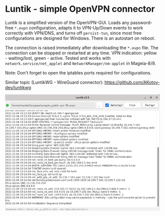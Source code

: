 # Luntik - simple OpenVPN connector
Luntik is a simplified version of the OpenVPN-GUI. Loads any password-free `*.ovpn` configuration, adapts it to VPN-Up/Down events to work correctly with VPN/DNS, and turns off `persist-tun`, since most free configurations are designed for Windows. There is an autostart on reboot.

The connection is raised immediately after downloading the `*.ovpn` file. The connection can be stopped or restarted at any time. VPN indication: yellow - waiting/lost, green - active. Tested and works with `network.service/net_applet` and `NetworkManager/nm-applet` in Mageia-8/9.

Note: Don't forget to open the iptables ports required for configurations.

Similar topic (LuntikWG - WireGuard connector): https://github.com/AKotov-dev/luntikwg

![](https://github.com/AKotov-dev/luntik/blob/main/ScreenShot1.png)

